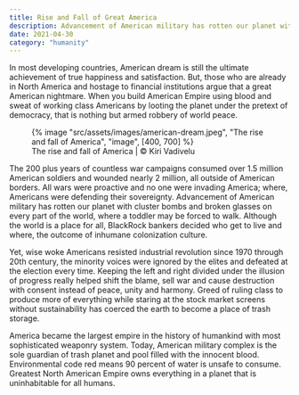 ```yaml
---
title: Rise and Fall of Great America
description: Advancement of American military has rotten our planet with cluster bombs and broken glasses on every part of the world
date: 2021-04-30
category: "humanity"
---
```


In most developing countries, American dream is still the ultimate achievement of true happiness and satisfaction. But, those who are already in North America and hostage to financial institutions argue that a great American nightmare. When you build American Empire using blood and sweat of working class Americans by looting the planet under the pretext of democracy, that is nothing but armed robbery of world peace.

<!-- excerpt -->

<figure>
{% image "src/assets/images/american-dream.jpeg", "The rise and fall of America", "image", [400, 700] %}
<figcaption>The rise and fall of America | © Kiri Vadivelu</figcaption>
</figure>

The 200 plus years of countless war campaigns consumed over 1.5 million American soldiers and wounded nearly 2 million, all outside of American borders. All wars were proactive and no one were invading America; where, Americans were defending their sovereignty. Advancement of American military has rotten our planet with cluster bombs and broken glasses on every part of the world, where a toddler may be forced to walk. Although the world is a place for all, BlackRock bankers decided who get to live and where, the outcome of inhumane colonization culture.

Yet, wise woke Americans resisted industrial revolution since 1970 through 20th century, the minority voices were ignored by the elites and defeated at the election every time. Keeping the left and right divided under the illusion of progress really helped shift the blame, sell war and cause destruction with consent instead of peace, unity and harmony. Greed of ruling class to produce more of everything while staring at the stock market screens without sustainability has coerced the earth to become a place of trash storage.

America became the largest empire in the history of humankind with most sophisticated weaponry system. Today, American military complex is the sole guardian of trash planet and pool filled with the innocent blood. Environmental code red means 90 percent of water is unsafe to consume. Greatest North American Empire owns everything in a planet that is uninhabitable for all humans.
